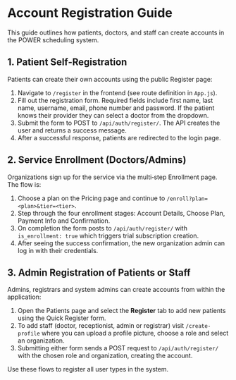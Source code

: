 # Account Registration Guide

This guide outlines how patients, doctors, and staff can create accounts in the POWER scheduling system.

## 1. Patient Self‑Registration

Patients can create their own accounts using the public Register page:

1. Navigate to `/register` in the frontend (see route definition in `App.js`).
2. Fill out the registration form. Required fields include first name, last name, username, email, phone number and password. If the patient knows their provider they can select a doctor from the dropdown.
3. Submit the form to POST to `/api/auth/register/`. The API creates the user and returns a success message.
4. After a successful response, patients are redirected to the login page.

## 2. Service Enrollment (Doctors/Admins)

Organizations sign up for the service via the multi‑step Enrollment page. The flow is:

1. Choose a plan on the Pricing page and continue to `/enroll?plan=<plan>&tier=<tier>`.
2. Step through the four enrollment stages: Account Details, Choose Plan, Payment Info and Confirmation.
3. On completion the form posts to `/api/auth/register/` with `is_enrollment: true` which triggers trial subscription creation.
4. After seeing the success confirmation, the new organization admin can log in with their credentials.

## 3. Admin Registration of Patients or Staff

Admins, registrars and system admins can create accounts from within the application:

1. Open the Patients page and select the **Register** tab to add new patients using the Quick Register form.
2. To add staff (doctor, receptionist, admin or registrar) visit `/create-profile` where you can upload a profile picture, choose a role and select an organization.
3. Submitting either form sends a POST request to `/api/auth/register/` with the chosen role and organization, creating the account.

Use these flows to register all user types in the system.
